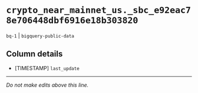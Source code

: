 # `crypto_near_mainnet_us._sbc_e92eac78e706448dbf6916e18b303820`
`bq-1` | `bigquery-public-data`

## Column details
* [TIMESTAMP] `last_update`

-------------------------------------------------------------------------------
*Do not make edits above this line.*
